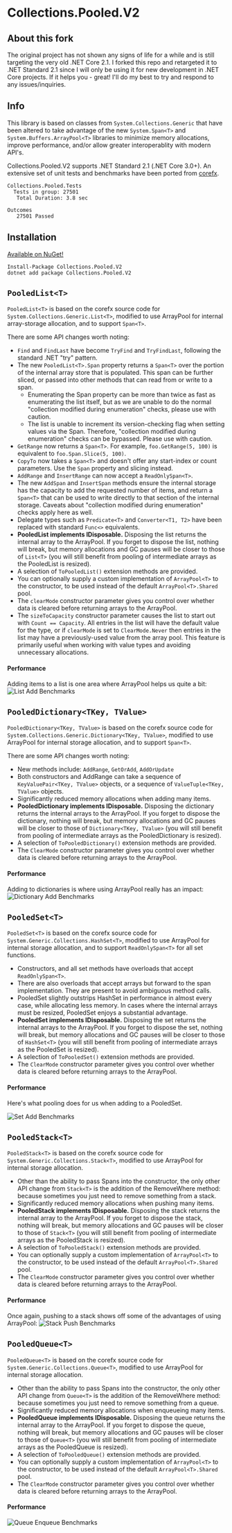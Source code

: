 # Collections.Pooled.V2

## About this fork

The original project has not shown any signs of life for a while and is still targeting the very old .NET Core 2.1. I forked this repo and retargeted it to .NET Standard 2.1 since I will only be using it for new development in .NET Core projects. If it helps you - great! I'll do my best to try and respond to any issues/inquiries.

## Info

This library is based on classes from `System.Collections.Generic` that have been altered 
to take advantage of the new `System.Span<T>` and `System.Buffers.ArrayPool<T>` libraries 
to minimize memory allocations, improve performance, and/or allow greater interoperablity 
with modern API's.

Collections.Pooled.V2 supports .NET Standard 2.1 (.NET Core 3.0+). An extensive set of unit tests and benchmarks have
been ported from [corefx](https://github.com/dotnet/corefx).

```
Collections.Pooled.Tests
  Tests in group: 27501
   Total Duration: 3.8 sec

Outcomes
   27501 Passed
```

## Installation

[Available on NuGet!](https://www.nuget.org/packages/Collections.Pooled.V2)
```
Install-Package Collections.Pooled.V2
dotnet add package Collections.Pooled.V2
```

## `PooledList<T>`

`PooledList<T>` is based on the corefx source code for `System.Collections.Generic.List<T>`,
modified to use ArrayPool for internal array-storage allocation, and to support `Span<T>`.

There are some API changes worth noting:

  * `Find` and `FindLast` have become `TryFind` and `TryFindLast`, following the standard
    .NET "try" pattern.
  * The new `PooledList<T>.Span` property returns a `Span<T>` over the portion of the internal
    array store that is populated. This span can be further sliced, or passed into other methods
    that can read from or write to a span.
    * Enumerating the Span property can be more than twice as fast as enumerating the list itself,
      but as we are unable to do the normal "collection modified during enumeration" checks, please
      use with caution.
    * The list is unable to increment its version-checking flag when setting values via the Span.
      Therefore, "collection modified during enumeration" checks can be bypassed. Please use with caution.
  * `GetRange` now returns a `Span<T>`. For example, `foo.GetRange(5, 100)` is equivalent to `foo.Span.Slice(5, 100)`.
  * `CopyTo` now takes a `Span<T>` and doesn't offer any start-index or count parameters. Use the `Span` property and slicing instead.
  * `AddRange` and `InsertRange` can now accept a `ReadOnlySpan<T>`.
  * The new `AddSpan` and `InsertSpan` methods ensure the internal storage has the capacity
    to add the requested number of items, and return a `Span<T>` that can be used to write
    directly to that section of the internal storage. Caveats about "collection modified during enumeration"
    checks apply here as well.
  * Delegate types such as `Predicate<T>` and `Converter<T1, T2>` have been replaced with standard `Func<>` equivalents.
  * **PooledList implements IDisposable.** Disposing the list returns the internal array to the ArrayPool.
    If you forget to dispose the list, nothing will break, but memory allocations and GC pauses will be closer to those
    of `List<T>` (you will still benefit from pooling of intermediate arrays as the PooledList is resized).
  * A selection of `ToPooledList()` extension methods are provided.
  * You can optionally supply a custom implementation of `ArrayPool<T>` to the constructor, to be used instead of the
    default `ArrayPool<T>.Shared` pool.
  * The `clearMode` constructor parameter gives you control over whether data is cleared before returning
    arrays to the ArrayPool.
  * The `sizeToCapacity` constructor parameter causes the list to start out with `Count == Capacity`. 
    All entries in the list will have the default value for the type, or if `clearMode` is set to `ClearMode.Never`
	then entries in the list may have a previously-used value from the array pool. This feature is primarily useful
	when working with value types and avoiding unnecessary allocations.

#### Performance

Adding items to a list is one area where ArrayPool helps us quite a bit:
![List Add Benchmarks](./docs/benchmarks/netcoreapp2.2/List_Add.svg) 

## `PooledDictionary<TKey, TValue>`

`PooledDictionary<TKey, TValue>` is based on the corefx source code for `System.Collections.Generic.Dictionary<TKey, TValue>`,
modified to use ArrayPool for internal storage allocation, and to support `Span<T>`.

There are some API changes worth noting:

  * New methods include: `AddRange`, `GetOrAdd`, `AddOrUpdate`
  * Both constructors and AddRange can take a sequence of `KeyValuePair<TKey, TValue>` objects, or a sequence of 
    `ValueTuple<TKey, TValue>` objects.
  * Significantly reduced memory allocations when adding many items.
  * **PooledDictionary implements IDisposable.** Disposing the dictionary returns the internal arrays to the ArrayPool.
    If you forget to dispose the dictionary, nothing will break, but memory allocations and GC pauses will be closer to those
    of `Dictionary<TKey, TValue>` (you will still benefit from pooling of intermediate arrays as the PooledDictionary is resized).
  * A selection of `ToPooledDictionary()` extension methods are provided.
  * The `ClearMode` constructor parameter gives you control over whether data is cleared before returning
    arrays to the ArrayPool.

#### Performance

Adding to dictionaries is where using ArrayPool really has an impact:
![Dictionary Add Benchmarks](./docs/benchmarks/netcoreapp2.2/Dict_Add.svg) 

## `PooledSet<T>`

`PooledSet<T>` is based on the corefx source code for `System.Generic.Collections.HashSet<T>`,
modified to use ArrayPool for internal storage allocation, and to support `ReadOnlySpan<T>` for all set functions.

  * Constructors, and all set methods have overloads that accept `ReadOnlySpan<T>`.
  * There are also overloads that accept arrays but forward to the span implementation. They are present 
    to avoid ambiguous method calls.
  * PooledSet slightly outstrips HashSet in performance in almost every case, while allocating less memory.
    In cases where the internal arrays must be resized, PooledSet enjoys a substantial advantage.
  * **PooledSet implements IDisposable.** Disposing the set returns the internal arrays to the ArrayPool.
    If you forget to dispose the set, nothing will break, but memory allocations and GC pauses will be closer to those
    of `HashSet<T>` (you will still benefit from pooling of intermediate arrays as the PooledSet is resized).
  * A selection of `ToPooledSet()` extension methods are provided.
  * The `ClearMode` constructor parameter gives you control over whether data is cleared before returning
    arrays to the ArrayPool.

#### Performance

Here's what pooling does for us when adding to a PooledSet. 

![Set Add Benchmarks](./docs/benchmarks/netcoreapp2.2/Set_Add.svg) 

## `PooledStack<T>`

`PooledStack<T>` is based on the corefx source code for `System.Generic.Collections.Stack<T>`, 
modified to use ArrayPool for internal storage allocation.

  * Other than the ability to pass Spans into the constructor, the only other API change from
    `Stack<T>` is the addition of the RemoveWhere method: because sometimes you just need to remove
    something from a stack.
  * Significantly reduced memory allocations when pushing many items.
  * **PooledStack implements IDisposable.** Disposing the stack returns the internal array to the ArrayPool.
    If you forget to dispose the stack, nothing will break, but memory allocations and GC pauses will be closer to those
    of `Stack<T>` (you will still benefit from pooling of intermediate arrays as the PooledStack is resized).
  * A selection of `ToPooledStack()` extension methods are provided.
  * You can optionally supply a custom implementation of `ArrayPool<T>` to the constructor, to be used instead of the
    default `ArrayPool<T>.Shared` pool.
  * The `ClearMode` constructor parameter gives you control over whether data is cleared before returning
    arrays to the ArrayPool.

#### Performance

Once again, pushing to a stack shows off some of the advantages of using ArrayPool:
![Stack Push Benchmarks](./docs/benchmarks/netcoreapp2.2/Stack_Push.svg) 

## `PooledQueue<T>`

`PooledQueue<T>` is based on the corefx source code for `System.Generic.Collections.Queue<T>`, 
modified to use ArrayPool for internal storage allocation.

  * Other than the ability to pass Spans into the constructor, the only other API change from
    `Queue<T>` is the addition of the RemoveWhere method: because sometimes you just need to remove
    something from a queue.
  * Significantly reduced memory allocations when enqueueing many items.
  * **PooledQueue implements IDisposable.** Disposing the queue returns the internal array to the ArrayPool.
    If you forget to dispose the queue, nothing will break, but memory allocations and GC pauses will be closer to those
    of `Queue<T>` (you will still benefit from pooling of intermediate arrays as the PooledQueue is resized).
  * A selection of `ToPooledQueue()` extension methods are provided.
  * You can optionally supply a custom implementation of `ArrayPool<T>` to the constructor, to be used instead of the
    default `ArrayPool<T>.Shared` pool.
  * The `ClearMode` constructor parameter gives you control over whether data is cleared before returning
    arrays to the ArrayPool.

#### Performance

![Queue Enqueue Benchmarks](./docs/benchmarks/netcoreapp2.2/Queue_Enqueue.svg)

